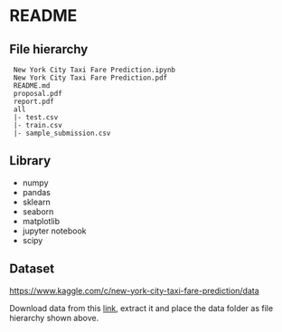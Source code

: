 # README

## File hierarchy

	 New York City Taxi Fare Prediction.ipynb
	 New York City Taxi Fare Prediction.pdf
	 README.md
	 proposal.pdf
	 report.pdf
	 all 
     |- test.csv
     |- train.csv
     |- sample_submission.csv 

## Library
- numpy
- pandas
- sklearn
- seaborn
- matplotlib
- jupyter notebook
- scipy

## Dataset

https://www.kaggle.com/c/new-york-city-taxi-fare-prediction/data

Download data from this [link](https://www.kaggle.com/c/10170/download-all), extract it and place the data folder as file hierarchy shown above.
